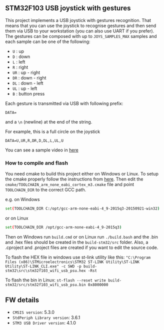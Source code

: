 STM32F103 USB joystick with gestures
----

This project implements a USB joystick with gestures recognition.
That means that you can use the joystick to recognise gestures and
then send them via USB to your workstation (you can also use UART
if you prefer). The gestures can be composed with up to `JOYS_SAMPLES_MAX`
samples and each sample can be one of the following:

* `U`   : up
* `D`   : down
* `L`   : left
* `R`   : right
* `UR`  : up - right
* `DR`  : down - right
* `DL`  : down - left
* `UL`  : up - left
* `B`   : button press

Each gesture is transmitted via USB with following prefix:
```
DATA=
```

and a `\n` (newline) at the end of the string.

For example, this is a full circle on the joystick
```
DATA=U,UR,R,DR,D,DL,L,UL,U
```

You can see a sample video in [here](https://www.youtube.com/watch?v=TYFL-sVukkc)

### How to compile and flash
You need cmake to build this project either on Windows or Linux.
To setup the cmake properly
follow the instructions from [here](https://bitbucket.org/dimtass/cmake_toolchains/src/master/README.md).
Then edit the `cmake/TOOLCHAIN_arm_none_eabi_cortex_m3.cmake` file
and point `TOOLCHAIN_DIR` to the correct GCC path.

e.g. on Windows
```sh
set(TOOLCHAIN_DIR C:/opt/gcc-arm-none-eabi-4_9-2015q3-20150921-win32)
```

or on Linux
```sh
set(TOOLCHAIN_DIR /opt/gcc-arm-none-eabi-4_9-2015q3)
```

Then on Windows run ```build.cmd``` or on Linux run ```./build.bash```
and the .bin and .hex files should be created in the ```build-stm32/src```
folder. Also, a .cproject and .project files are created if you want to
edit the source code.

To flash the HEX file in windows use st-link utility like this:
```"C:\Program Files (x86)\STMicroelectronics\STM32 ST-LINK Utility\ST-LINK Utility\ST-LINK_CLI.exe" -c SWD -p build-stm32\src\stm32f103_wifi_usb_psu.hex -Rst```

To flash the bin in Linux:
```st-flash --reset write build-stm32/src/stm32f103_wifi_usb_psu.bin 0x8000000```

## FW details
* `CMSIS version`: 5.3.0
* `StdPeriph Library version`: 3.6.1
* `STM3 USB Driver version`: 4.1.0

